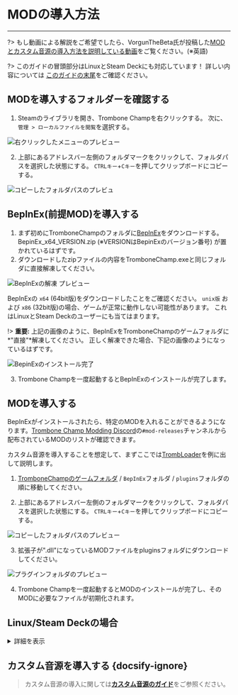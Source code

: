 # MODの導入方法
---

?> もし動画による解説をご希望でしたら、VorgunTheBeta氏が投稿した[MODとカスタム音源の導入方法を説明している動画](https://youtu.be/pSwNSGx-P5c)をご覧ください。(※英語)

?> このガイドの冒頭部分はLinuxとSteam Deckにも対応しています！ 詳しい内容については [このガイドの末尾](#linuxsteam-deck-specific-tips)をご確認ください。

## MODを導入するフォルダーを確認する
1. Steamのライブラリを開き、Trombone Champを右クリックする。 次に、`管理 > ローカルファイルを閲覧`を選択する。

![右クリックしたメニューのプレビュー](../docs/files/localfilescontext.png)

2. 上部にあるアドレスバー左側のフォルダマークをクリックして、フォルダパスを選択した状態にする。 `CTRLキー`+`Cキー`を押してクリップボードにコピーする。

![コピーしたフォルダパスのプレビュ](../docs/files/copyfolderpath.png)

## BepInEx(前提MOD)を導入する

1. まず初めにTromboneChampのフォルダに[BepInEx](https://github.com/BepInEx/BepInEx/releases/latest)をダウンロードする。 BepinEx_x64_VERSION.zip (※VERSIONはBepinExのバージョン番号) が置かれているはずです。
2. ダウンロードしたzipファイルの内容をTromboneChamp.exeと同じフォルダに直接解凍してください。

![BepInExの解凍 プレビュー](../docs/files/bepinexextract.png)

BepInExの `x64` (64bit版)をダウンロードしたことをご確認ください。 `unix版` および `x86` (32bit版)の場合、ゲームが正常に動作しない可能性があります。 これはLinuxとSteam Deckのユーザーにも当てはまります。

!> **重要:** 上記の画像のように、BepInExをTromboneChampのゲームフォルダに*"直接"*解凍してください。 正しく解凍できた場合、下記の画像のようになっているはずです。

![BepinExのインストール完了](../docs/files/finishedbepinex.png)

3. Trombone Champを一度起動するとBepInExのインストールが完了します。

## MODを導入する

BepInExがインストールされたら、特定のMODを入れることができるようになります。[Trombone Champ Modding Discord](https://discord.gg/KVzKRsbetJ)の`#mod-releases`チャンネルから配布されているMODのリストが確認できます。

カスタム音源を導入することを想定して、まずここでは[TrombLoader](https://github.com/NyxTheShield/TrombLoader/releases/latest)を例に出して説明します。

1. [TromboneChampのゲームフォルダ](###finding-install-location) / `BepInEx`フォルダ / `plugins`フォルダの順に移動してください。

2. 上部にあるアドレスバー左側のフォルダマークをクリックして、フォルダパスを選択した状態にする。 `CTRLキー`+`Cキー`を押してクリップボードにコピーする。

![コピーしたフォルダパスのプレビュー](../docs/files/copyfolderpathplugins.png)

3. 拡張子が".dll"になっているMODファイルをpluginsフォルダにダウンロードしてください。

![プラグインフォルダのプレビュー](../docs/files/pluginswithtrombloader.png)

4. Trombone Champを一度起動するとMODのインストールが完了し、そのMODに必要なファイルが初期化されます。

## Linux/Steam Deckの場合
<details closed>
<summary>詳細を表示</summary>

BepInExの導入方法は上記のWindowsでのやり方とほぼ同じですが最初に注意すべき点がいくつかあります:

 - まずSteam Deckのユーザーはこのガイドに従うにあたって、Steam Deckの電源ボタンを長押し、電源メニューも表示させ、「デスクトップに切り替え」の項目を選択して `デスクトップモード` を立ち上げる必要があります。

 - Steam DeckのユーザーはmicroSDカードからBepInExが読み込まれないため、ゲームを内部ストレージにインストールする必要があります。

 - 前述の通り、Trombone ChampはProton環境下において動作するWindowsアプリケーションであるため、`unix版`ではなく`x64`のWindows版BepInExをインストールする必要があります。

 - セーブファイルやログファイルはProtonの互換フォルダ内のSteamフォルダに保存されます。

    - Steam Deckでは以下のようになります: `~/.local/share/Steam/steamapps/compatdata/1059990/pfx/drive_c/users/steamuser/AppData/LocalLow/Holy Wow/TromboneChamp`
    - 他のLinuxフレーバーではSteamフォルダの場所がわからない場合、ターミナルから `locate -r /Holy Wow` を実行してください。

また、ゲームの起動オプションに `WINEDLLOVERRIDES="winhttp=n,b" %command%` を追加する必要があります。 起動オプションに書き込みを行うには、SteamのライブラリにてTrombone Champを右クリックし、`プロパティ`をクリックして表示させます。 Windowsとは異なり、Steam Protonは起動オプションにて特に指示がない限り、BepInExのファイルを読み込むことはありません。

![Steam プロパティのプレビュー](../docs/files/linuxsteamproperties.png)

書き込むとBepInExが動作するようになります。 カスタム音源を動作させるには、[「MODを導入する」の説明に従って](##installation)Modをインストールしてください。

### 背景の動画について {docsify-ignore}

カスタム音源の中には背景に動画を含むものがあり、Protonへの通常インストールでは正常に再生することができません。 もし動画を再生させたい場合は[ProtonUp-Qt](https://davidotek.github.io/protonup-qt/)を使用し、`GE-Proton`をインストールすることで可能になります。 これはいくつかの追加機能を含むProtonのバージョンです。 Valveが公式にサポートしていないビデオフォーマットを再生する機能が含まれています。

ProtonUp-Qtの使用方法と`GE-Proton`のインストール方法については、[GamingOnLinuxが作成したこちらのガイド](https://www.gamingonlinux.com/2022/03/protonup-qt-got-upgraded-heres-how-to-use-it-on-steam-deck-and-linux/)を参照することをお勧めします。

!> 仮にGE-Protonを使用しても設定の仕方によっては動画の再生に問題が発生する場合があります。 </details>

## カスタム音源を導入する {docsify-ignore}

> カスタム音源の導入に関しては[**カスタム音源のガイド**](installing-songs)をご参照ください。